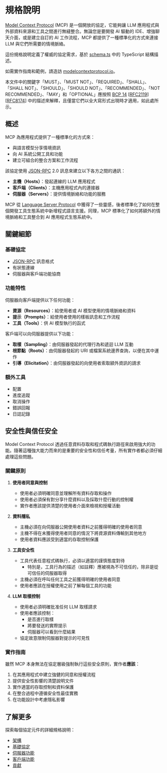 # 規格說明

<div id="enable-section-numbers" />

[Model Context Protocol](https://modelcontextprotocol.io) (MCP) 是一個開放的協定，它能夠讓 LLM 應用程式與外部資料來源和工具之間進行無縫整合。無論您是要開發 AI 驅動的 IDE、增強聊天介面，或是建立自訂的 AI 工作流程，MCP 都提供了一種標準化的方式來連接 LLM 與它們所需要的情境脈絡。

這份規格說明定義了權威的協定需求，基於
[schema.ts](https://github.com/modelcontextprotocol/specification/blob/main/schema/2025-06-18/schema.ts) 中的 TypeScript 結構描述。

如需實作指南和範例，請造訪
[modelcontextprotocol.io](https://modelcontextprotocol.io)。

本文件中的關鍵字「MUST」、「MUST NOT」、「REQUIRED」、「SHALL」、「SHALL NOT」、「SHOULD」、「SHOULD NOT」、「RECOMMENDED」、「NOT RECOMMENDED」、「MAY」和「OPTIONAL」應按照 [BCP 14](https://datatracker.ietf.org/doc/html/bcp14)
\[[RFC2119](https://datatracker.ietf.org/doc/html/rfc2119)]
\[[RFC8174](https://datatracker.ietf.org/doc/html/rfc8174)] 中的描述來解釋，且僅當它們以全大寫形式出現時才適用，如此處所示。

## 概述

MCP 為應用程式提供了一種標準化的方式來：

* 與語言模型分享情境資訊
* 向 AI 系統公開工具和功能
* 建立可組合的整合方案和工作流程

該協定使用 [JSON-RPC](https://www.jsonrpc.org/) 2.0 訊息來建立以下各方之間的通訊：

* **主機（Hosts）**：發起連線的 LLM 應用程式
* **客戶端（Clients）**：主機應用程式內的連接器
* **伺服器（Servers）**：提供情境脈絡和功能的服務

MCP 從 [Language Server Protocol](https://microsoft.github.io/language-server-protocol/) 中獲得了一些靈感，後者標準化了如何在整個開發工具生態系統中新增程式語言支援。同理，MCP 標準化了如何將額外的情境脈絡和工具整合到 AI 應用程式生態系統中。

## 關鍵細節

### 基礎協定

* [JSON-RPC](https://www.jsonrpc.org/) 訊息格式
* 有狀態連線
* 伺服器與客戶端功能協商

### 功能特性

伺服器向客戶端提供以下任何功能：

* **資源（Resources）**：給使用者或 AI 模型使用的情境脈絡和資料
* **提示（Prompts）**：給使用者使用的樣板訊息和工作流程
* **工具（Tools）**：供 AI 模型執行的函式

客戶端可以向伺服器提供以下功能：

* **取樣（Sampling）**：由伺服器發起的代理行為和遞迴 LLM 互動
* **根節點（Roots）**：由伺服器發起的 URI 或檔案系統邊界查詢，以便在其中運作
* **引導（Elicitation）**：由伺服器發起的向使用者索取額外資訊的請求

### 額外工具

* 配置
* 進度追蹤
* 取消操作
* 錯誤回報
* 日誌記錄

## 安全性與信任安全

Model Context Protocol 透過任意資料存取和程式碼執行路徑來啟用強大的功能。隨著這種強大能力而來的是重要的安全性和信任考量，所有實作者都必須仔細處理這些問題。

### 關鍵原則

1. **使用者同意與控制**

   * 使用者必須明確同意並理解所有資料存取和操作
   * 使用者必須保有對分享什麼資料以及採取什麼行動的控制權
   * 實作者應該提供清楚的使用者介面來檢視和授權活動

2. **資料隱私**

   * 主機必須在向伺服器公開使用者資料之前獲得明確的使用者同意
   * 主機不得在未獲得使用者同意的情況下將資源資料傳輸到其他地方
   * 使用者資料應該受到適當的存取控制保護

3. **工具安全性**

   * 工具代表任意程式碼執行，必須以適當的謹慎態度對待
     * 特別是，工具行為的描述（如註釋）應被視為不可信任的，除非是從可信任的伺服器取得
   * 主機必須在呼叫任何工具之前獲得明確的使用者同意
   * 使用者應該在授權使用之前了解每個工具的功能

4. **LLM 取樣控制**
   * 使用者必須明確批准任何 LLM 取樣請求
   * 使用者應該控制：
     * 是否進行取樣
     * 將要發送的實際提示
     * 伺服器可以看到什麼結果
   * 協定故意限制伺服器對提示的可見性

### 實作指南

雖然 MCP 本身無法在協定層級強制執行這些安全原則，實作者**應該**：

1. 在其應用程式中建立強健的同意和授權流程
2. 提供安全性影響的清楚說明文件
3. 實作適當的存取控制和資料保護
4. 在整合過程中遵循安全性最佳實務
5. 在功能設計中考慮隱私影響

## 了解更多

探索每個協定元件的詳細規格說明：

- [架構](https://modelcontextprotocol.io/specification/2025-06-18/architecture)
- [基礎協定](https://modelcontextprotocol.io//specification/2025-06-18/basic)
- [伺服器功能](https://modelcontextprotocol.io/specification/2025-06-18/server)
- [客戶端功能](https://modelcontextprotocol.io//specification/2025-06-18/client)
- [貢獻](https://modelcontextprotocol.io//development/contributing)
